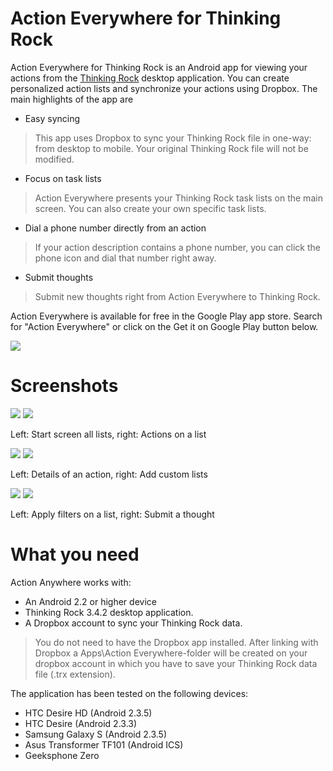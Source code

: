 # Action Everywhere for Thinking Rock #
Action Everywhere for Thinking Rock is an Android app for viewing your actions from the [Thinking Rock](http://www.thinkingrock.com.au/) desktop application. You can create personalized action lists and synchronize your actions using Dropbox. The main highlights of the app are

  * Easy syncing
> This app uses Dropbox to sync your Thinking Rock file in one-way: from desktop to mobile. Your original Thinking Rock file will not be modified.
  * Focus on task lists
> Action Everywhere presents your Thinking Rock task lists on the main screen. You can also create your own specific task lists.
  * Dial a phone number directly from an action
> If your action description contains a phone number, you can click the phone icon and dial that number right away.
  * Submit thoughts
> Submit new thoughts right from Action Everywhere to Thinking Rock.

Action Everywhere is available for free in the Google Play app store. Search for "Action Everywhere" or click on the Get it on Google Play button below.

[![](http://www.android.com/images/brand/get_it_on_play_logo_large.png)](http://play.google.com/store/apps/details?id=nl.handypages.trviewer)

# Screenshots #
[![](http://wiki.actioneverywhere.googlecode.com/git/01Start.png)](http://www.actioneverywhere.com/)
[![](http://wiki.actioneverywhere.googlecode.com/git/02list.png)](http://www.actioneverywhere.com/)

Left: Start screen all lists,   right: Actions on a list

[![](http://wiki.actioneverywhere.googlecode.com/git/03Actiondetails.png)](http://www.actioneverywhere.com/)
[![](http://wiki.actioneverywhere.googlecode.com/git/04Customlists.png)](http://www.actioneverywhere.com/)

Left: Details of an action,   right: Add custom lists

[![](http://wiki.actioneverywhere.googlecode.com/git/05Filterlist.png)](http://www.actioneverywhere.com/)
[![](http://wiki.actioneverywhere.googlecode.com/git/06Submitthought.png)](http://www.actioneverywhere.com/)

Left: Apply filters on a list,   right: Submit a thought

# What you need #
Action Anywhere works with:

  * An Android 2.2 or higher device
  * Thinking Rock 3.4.2 desktop application.
  * A Dropbox account to sync your Thinking Rock data.
> You do not need to have the Dropbox app installed. After linking with Dropbox a Apps\Action Everywhere-folder will be created on your dropbox account in which you have to save your Thinking Rock data file  (.trx extension).

The application has been tested on the following devices:

  * HTC Desire HD (Android 2.3.5)
  * HTC Desire (Android 2.3.3)
  * Samsung Galaxy S (Android 2.3.5)
  * Asus Transformer TF101 (Android ICS)
  * Geeksphone Zero